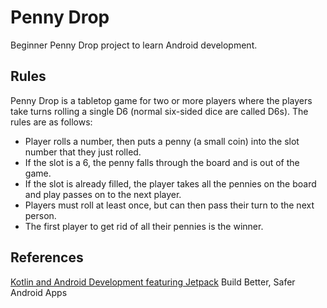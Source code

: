 # Penny Drop

Beginner Penny Drop project to learn Android development.

## Rules

Penny Drop is a tabletop game for two or more players where the players take turns rolling
a single D6 (normal six-sided dice are called D6s).
The rules are as follows:

 * Player rolls a number, then puts a penny (a small coin) into the slot number that they just rolled.
 * If the slot is a 6, the penny falls through the board and is out of the game.
 * If the slot is already filled, the player takes all the pennies on the board and play passes on to the next player.
 * Players must roll at least once, but can then pass their turn to the next person.
 * The first player to get rid of all their pennies is the winner.

## References

[Kotlin and Android Development featuring Jetpack](https://pragprog.com/titles/mfjetpack/kotlin-and-android-development-featuring-jetpack/)
Build Better, Safer Android Apps
